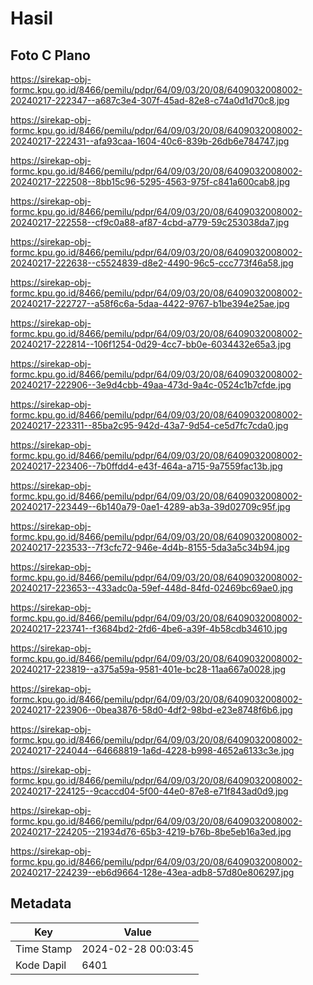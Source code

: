 # Hasil

## Foto C Plano

https://sirekap-obj-formc.kpu.go.id/8466/pemilu/pdpr/64/09/03/20/08/6409032008002-20240217-222347--a687c3e4-307f-45ad-82e8-c74a0d1d70c8.jpg

https://sirekap-obj-formc.kpu.go.id/8466/pemilu/pdpr/64/09/03/20/08/6409032008002-20240217-222431--afa93caa-1604-40c6-839b-26db6e784747.jpg

https://sirekap-obj-formc.kpu.go.id/8466/pemilu/pdpr/64/09/03/20/08/6409032008002-20240217-222508--8bb15c96-5295-4563-975f-c841a600cab8.jpg

https://sirekap-obj-formc.kpu.go.id/8466/pemilu/pdpr/64/09/03/20/08/6409032008002-20240217-222558--cf9c0a88-af87-4cbd-a779-59c253038da7.jpg

https://sirekap-obj-formc.kpu.go.id/8466/pemilu/pdpr/64/09/03/20/08/6409032008002-20240217-222638--c5524839-d8e2-4490-96c5-ccc773f46a58.jpg

https://sirekap-obj-formc.kpu.go.id/8466/pemilu/pdpr/64/09/03/20/08/6409032008002-20240217-222727--a58f6c6a-5daa-4422-9767-b1be394e25ae.jpg

https://sirekap-obj-formc.kpu.go.id/8466/pemilu/pdpr/64/09/03/20/08/6409032008002-20240217-222814--106f1254-0d29-4cc7-bb0e-6034432e65a3.jpg

https://sirekap-obj-formc.kpu.go.id/8466/pemilu/pdpr/64/09/03/20/08/6409032008002-20240217-222906--3e9d4cbb-49aa-473d-9a4c-0524c1b7cfde.jpg

https://sirekap-obj-formc.kpu.go.id/8466/pemilu/pdpr/64/09/03/20/08/6409032008002-20240217-223311--85ba2c95-942d-43a7-9d54-ce5d7fc7cda0.jpg

https://sirekap-obj-formc.kpu.go.id/8466/pemilu/pdpr/64/09/03/20/08/6409032008002-20240217-223406--7b0ffdd4-e43f-464a-a715-9a7559fac13b.jpg

https://sirekap-obj-formc.kpu.go.id/8466/pemilu/pdpr/64/09/03/20/08/6409032008002-20240217-223449--6b140a79-0ae1-4289-ab3a-39d02709c95f.jpg

https://sirekap-obj-formc.kpu.go.id/8466/pemilu/pdpr/64/09/03/20/08/6409032008002-20240217-223533--7f3cfc72-946e-4d4b-8155-5da3a5c34b94.jpg

https://sirekap-obj-formc.kpu.go.id/8466/pemilu/pdpr/64/09/03/20/08/6409032008002-20240217-223653--433adc0a-59ef-448d-84fd-02469bc69ae0.jpg

https://sirekap-obj-formc.kpu.go.id/8466/pemilu/pdpr/64/09/03/20/08/6409032008002-20240217-223741--f3684bd2-2fd6-4be6-a39f-4b58cdb34610.jpg

https://sirekap-obj-formc.kpu.go.id/8466/pemilu/pdpr/64/09/03/20/08/6409032008002-20240217-223819--a375a59a-9581-401e-bc28-11aa667a0028.jpg

https://sirekap-obj-formc.kpu.go.id/8466/pemilu/pdpr/64/09/03/20/08/6409032008002-20240217-223906--0bea3876-58d0-4df2-98bd-e23e8748f6b6.jpg

https://sirekap-obj-formc.kpu.go.id/8466/pemilu/pdpr/64/09/03/20/08/6409032008002-20240217-224044--64668819-1a6d-4228-b998-4652a6133c3e.jpg

https://sirekap-obj-formc.kpu.go.id/8466/pemilu/pdpr/64/09/03/20/08/6409032008002-20240217-224125--9caccd04-5f00-44e0-87e8-e71f843ad0d9.jpg

https://sirekap-obj-formc.kpu.go.id/8466/pemilu/pdpr/64/09/03/20/08/6409032008002-20240217-224205--21934d76-65b3-4219-b76b-8be5eb16a3ed.jpg

https://sirekap-obj-formc.kpu.go.id/8466/pemilu/pdpr/64/09/03/20/08/6409032008002-20240217-224239--eb6d9664-128e-43ea-adb8-57d80e806297.jpg


## Metadata

| Key        | Value               |
| ---------- | ------------------- |
| Time Stamp | 2024-02-28 00:03:45 |
| Kode Dapil | 6401                |



